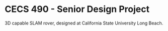 # CECS 490 - Senior Design Project
3D capable SLAM rover, designed at California State University Long Beach.
